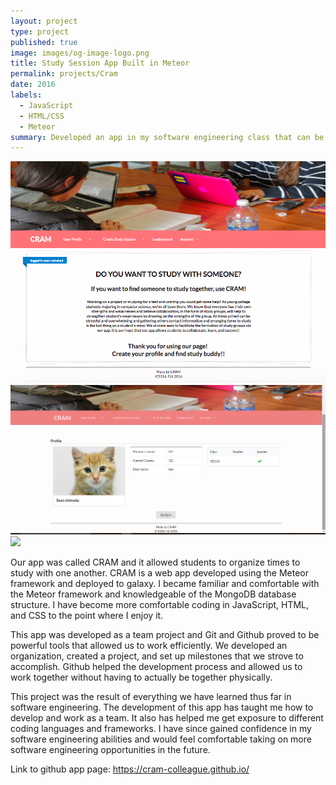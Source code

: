 ```yaml
---
layout: project
type: project
published: true
image: images/og-image-logo.png
title: Study Session App Built in Meteor
permalink: projects/Cram
date: 2016
labels:
  - JavaScript
  - HTML/CSS
  - Meteor 
summary: Developed an app in my software engineering class that can be used to organize study sessions and meet up times. 
---
```


<div class="ui images">
  <img class="ui image" src="../images/home_login.png">
  <img class="ui image" src="../images/newprofile.png">
  <img class="ui image" src="../images/personal_c">
</div>

Our app was called CRAM and it allowed students to organize times to study with one another.  CRAM is a web app developed using the Meteor framework and deployed to galaxy.  I became familiar and comfortable with the Meteor framework and knowledgeable of the MongoDB database structure.  I have become more comfortable coding in JavaScript, HTML, and CSS to the point where I enjoy it.

This app was developed as a team project and Git and Github proved to be powerful tools that allowed us to work efficiently.  We developed an organization, created a project, and set up milestones that we strove to accomplish.  Github helped the development process and allowed us to work together without having to actually be together physically.    

This project was the result of everything we have learned thus far in software engineering.  The development of this app has taught me how to develop and work as a team.  It also has helped me get exposure to different coding languages and frameworks.  I have since gained confidence in my software engineering abilities and would feel comfortable taking on more software engineering opportunities in the future.

Link to github app page:
https://cram-colleague.github.io/




